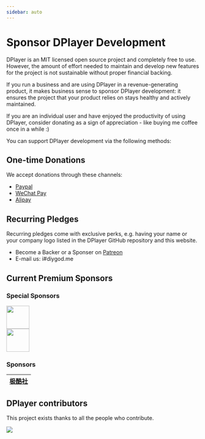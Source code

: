 ```yaml
---
sidebar: auto
---
```


# Sponsor DPlayer Development

DPlayer is an MIT licensed open source project and completely free to use. However, the amount of effort needed to maintain and develop new features for the project is not sustainable without proper financial backing.

If you run a business and are using DPlayer in a revenue-generating product, it makes business sense to sponsor DPlayer development: it ensures the project that your product relies on stays healthy and actively maintained.

If you are an individual user and have enjoyed the productivity of using DPlayer, consider donating as a sign of appreciation - like buying me coffee once in a while :)

You can support DPlayer development via the following methods:

## One-time Donations

We accept donations through these channels:

-   [Paypal](https://www.paypal.me/DIYgod)
-   [WeChat Pay](https://i.imgur.com/aq6PtWa.png)
-   [Alipay](https://i.imgur.com/wv1Pj2k.png)

## Recurring Pledges

Recurring pledges come with exclusive perks, e.g. having your name or your company logo listed in the DPlayer GitHub repository and this website.

-   Become a Backer or a Sponser on [Patreon](https://www.patreon.com/DIYgod)
-   E-mail us: i#diygod.me

## Current Premium Sponsors

### Special Sponsors

<div>
<a href="https://www.cdnbye.com" target="_blank">
    <img height="60px" src="https://cdnbye.oss-cn-beijing.aliyuncs.com/pic/cdnbye-dp.jpeg">
</a>
</div>

<div>
<a href="https://www.dogecloud.com/?ref=dplayer" target="_blank">
    <img height="60px" src="https://i.imgur.com/C2NgugY.png">
</a>
</div>

### Sponsors

| [极酷社](https://www.acg.app) |
| :---------------------------: |


## DPlayer contributors

This project exists thanks to all the people who contribute.

<a href="https://github.com/MoePlayer/DPlayer/graphs/contributors"><img src="https://opencollective.com/DPlayer/contributors.svg?width=890" /></a>
